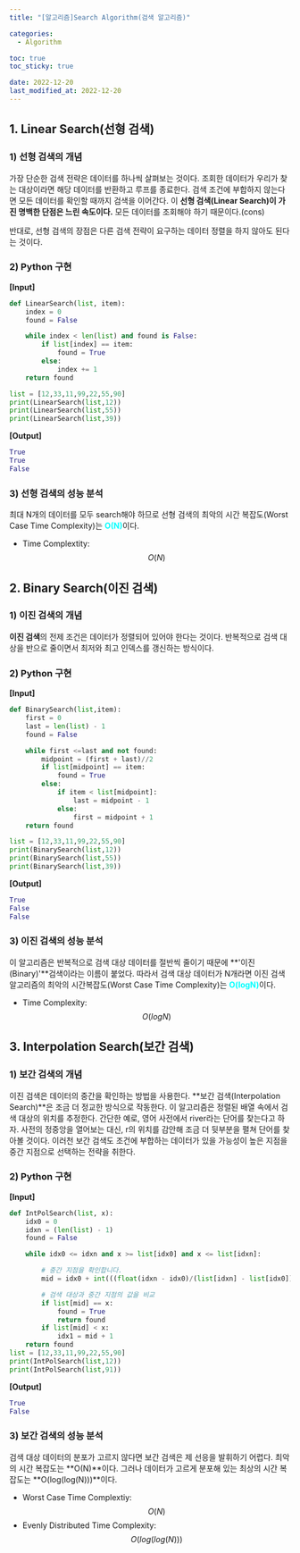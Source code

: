 ```yaml
---
title: "[알고리즘]Search Algorithm(검색 알고리즘)"

categories:
  - Algorithm

toc: true
toc_sticky: true

date: 2022-12-20
last_modified_at: 2022-12-20 
---
```


## 1. Linear Search(선형 검색)

### 1) 선형 검색의 개념

가장 단순한 검색 전략은 데이터를 하나씩 살펴보는 것이다. 조회한 데이터가 우리가 찾는 대상이라면 해당 데이터를 반환하고 루프를 종료한다. 검색 조건에 부합하지 않는다면 모든 데이터를 
확인할 때까지 검색을 이어간다. 이 **선형 검색(Linear Search)이 가진 명백한 단점은 느린 속도이다.** 모든 데이터를 조회해야 하기 때문이다.(cons)

반대로, 선형 검색의 장점은 다른 검색 전략이 요구하는 데이터 정렬을 하지 않아도 된다는 것이다.

### 2) Python 구현

**[Input]**  

```python
def LinearSearch(list, item):
    index = 0
    found = False

    while index < len(list) and found is False:
        if list[index] == item:
            found = True
        else:
            index += 1
    return found

list = [12,33,11,99,22,55,90]
print(LinearSearch(list,12))
print(LinearSearch(list,55))
print(LinearSearch(list,39))
```

**[Output]** 

```python
True
True
False
```

### 3) 선형 검색의 성능 분석

최대  N개의 데이터를 모두 search해야 하므로 선형 검색의 최악의 시간 복잡도(Worst Case Time Complexity)는 <span style= "color:aqua">**O(N)**</span>이다.

- Time Complextity: $$O(N)$$

## 2. Binary Search(이진 검색)
### 1) 이진 검색의 개념  
**이진 검색**의 전제 조건은 데이터가 정렬되어 있어야 한다는 것이다. 반복적으로 검색 대상을 반으로 줄이면서 최저와 최고 인덱스를 갱신하는 방식이다.

### 2) Python 구현
**[Input]** 

```python
def BinarySearch(list,item):
    first = 0
    last = len(list) - 1
    found = False

    while first <=last and not found:
        midpoint = (first + last)//2
        if list[midpoint] == item:
            found = True
        else:
            if item < list[midpoint]:
                last = midpoint - 1
            else:
                first = midpoint + 1
    return found

list = [12,33,11,99,22,55,90]
print(BinarySearch(list,12))
print(BinarySearch(list,55))
print(BinarySearch(list,39))
```

**[Output]** 

```python
True
False
False
```

### 3) 이진 검색의 성능 분석
이 알고리즘은 반복적으로 검색 대상 데이터를 절반씩 줄이기 때문에 **'이진(Binary)'**검색이라는 이름이 붙었다. 따라서 검색 대상 데이터가 N개라면 이진 검색 알고리즘의
최악의 시간복잡도(Worst Case Time Complexity)는 <span style= "color:aqua">**O(logN)**</span>이다.
- Time Complexity: $$O(logN)$$

## 3. Interpolation Search(보간 검색)
### 1) 보간 검색의 개념
이진 검색은 데이터의 중간을 확인하는 방법을 사용한다. **보간 검색(Interpolation Search)**은 조금 더 정교한 방식으로 작동한다. 이 알고리즘은 정렬된 배열 속에서
검색 대상의 위치를 추정한다. 간단한 예로, 영어 사전에서 river라는 단어를 찾는다고 하자. 사전의 정중앙을 열어보는 대신, r의 위치를 감안해 조금 더 뒷부분을 
펼쳐 단어를 찾아볼 것이다. 이러천 보간 검색도 조건에 부합하는 데이터가 있을 가능성이 높은 지점을 중간 지점으로 선택하는 전략을 취한다.

### 2) Python 구현

**[Input]** 

```python
def IntPolSearch(list, x):
    idx0 = 0
    idxn = (len(list) - 1)
    found = False

    while idx0 <= idxn and x >= list[idx0] and x <= list[idxn]:

        # 중간 지점을 확인합니다.
        mid = idx0 + int(((float(idxn - idx0)/(list[idxn] - list[idx0]))*(x - list[idx0])))

        # 검색 대상과 중간 지점의 값을 비교
        if list[mid] == x:
            found = True
            return found
        if list[mid] < x:
            idx1 = mid + 1
    return found   
list = [12,33,11,99,22,55,90]
print(IntPolSearch(list,12))
print(IntPolSearch(list,91))
```

**[Output]** 

```python
True
False
```

### 3) 보간 검색의 성능 분석
검색 대상 데이터의 분포가 고르지 않다면 보간 검색은 제 선응을 발휘하기 어렵다. 최악의 시간 복잡도는 **O(N)**이다. 그러나 데이터가 고르게 분포해 있는 최상의 시간 복잡도는
**O(log(log(N)))**이다.
- Worst Case Time Complextiy: $$O(N)$$
- Evenly Distributed Time Complexity: $$O(log(log(N)))$$
